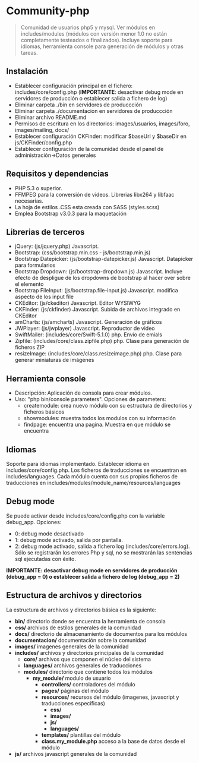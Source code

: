 # Community-php 
> Comunidad de usuarios php5 y mysql. Ver módulos en includes/modules (módulos con versión menor 1.0 no están completamente testeados o finalizados). Incluye soporte para idiomas, herramienta console para generación de módulos y otras tareas.

## Instalación
- Establecer configuración principal en el fichero: includes/core/config.php (<b>IMPORTANTE</b>: desactivar debug mode en servidores de producción o establecer salida a fichero de log)
- Eliminar carpeta ./bin en servidores de produccción
- Eliminar carpeta ./documentacion en servidores de produccción
- Eliminar archivo README.md
- Permisos de escritura en los directorios: images/usuarios, images/foro, images/mailing, docs/
- Establecer configuración CKFinder: modificar $baseUrl y $baseDir en js/CKFinder/config.php
- Establecer configuración de la comunidad desde el panel de administración->Datos generales


## Requisitos y dependencias
- PHP 5.3 o superior.
- FFMPEG para la conversión de videos. Librerias libx264 y libfaac necesarias.
- La hoja de estilos .CSS esta creada con SASS (styles.scss)
- Emplea Bootstrap v3.0.3 para la maquetación


## Librerias de terceros 
- jQuery: (js/jquery.php) Javascript.
- Bootstrap: (css/bootstrap.min.css - js/bootstrap.min.js)
- Bootstrap Datepicker: (js/bootstrap-datepicker.js) Javascript. Datapicker para formularios
- Bootstrap Dropdown: (js/bootstrap-dropdown.js) Javascript. Incluye efecto de despligue de los dropdowns de bootstrap al hacer over sobre el elemento
- Bootstrap FileInput: (js/bootstrap.file-input.js) Javascript. modifica aspecto de los input file
- CKEditor: (js/ckeditor) Javascript. Editor WYSIWYG
- CKFinder: (js/ckfinder) Javascript. Subida de archivos integrado en CKEditor
- amCharts: (js/amcharts) Javascript. Generación de gráficos
- JWPlayer: (js/jwplayer) Javascript. Reproductor de video
- SwiftMailer: (includes/core/Swift-5.1.0) php. Envío de emials
- Zipfile: (includes/core/class.zipfile.php) php. Clase para generación de ficheros ZIP
- resizeImage: (includes/core/class.resizeimage.php) php. Clase para generar miniaturas de imágenes

## Herramienta console 
- Descripción: Aplicación de consola para crear módulos. 
- Uso: "php bin/console parameters". Opciones de parameters:
	- createmodule: crea nuevo módulo con su estructura de directorios y ficheros básicos
	- showmodules: muestra todos los modulos con su información
	- findpage: encuentra una pagina. Muestra en que módulo se encuentra


## Idiomas
Soporte para idiomas implementado. Establecer idioma en includes/core/config.php. Los ficheros de traducciones se encuentran en includes/languages. Cada módulo cuenta con sus propios ficheros de traducciones en includes/modules/module_name/resources/languages

## Debug mode
Se puede activar desde includes/core/config.php con la variable debug_app. Opciones:
- 0: debug mode desactivado
- 1: debug mode activado, salida por pantalla.
- 2: debug mode activado, salida a fichero log (includes/core/errors.log). Sólo se registrarán los errores Php y sql, no se mostrarán las sentencias sql ejecutadas con éxito.

**IMPORTANTE: desactivar debug mode en servidores de producción (debug_app = 0) o establecer salida a fichero de log (debug_app = 2)**


## Estructura de archivos y directorios
La estructura de archivos y directorios básica es la siguiente:

- <b>bin/</b> directorio donde se encuentra la herramienta de consola<br />
- <b>css/</b> archivos de estilos generales de la comunidad<br />
- <b>docs/</b> directorio de almacenamiento de documentos para los módulos<br />
- <b>documentacion/</b> documentación sobre la comunidad<br />
- <b>images/</b> imagenes generales de la comunidad<br />
- <b>includes/</b> archivos y directorios principales de la comunidad<br />
	- <b>core/</b> archivos que componen el núcleo del sistema<br />
	- <b>languages/</b> archivos generales de traducciones <br />
	- <b>modules/</b> directorio que contiene todos los módulos<br />
		- <b>my_module/</b> modulo de usuario
			- <b>controllers/</b> controladores del módulo<br />
			- <b>pages/</b> páginas del módulo<br />
			- <b>resources/</b> recursos del módulo (imagenes, javascript y traducciones específicas)<br />
				- <b>css/</b>
				- <b>images/</b>
				- <b>js/</b>
				- <b>languages/</b>
			- <b>templates/</b> plantillas del módulo<br />
			- <b>class.my_module.php</b> acceso a la base de datos desde el módulo<br /> 
- <b>js/</b> archivos javascript generales de la comunidad
